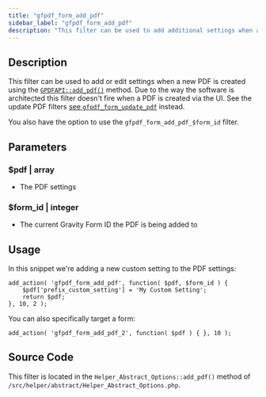 ```yaml
---
title: "gfpdf_form_add_pdf"
sidebar_label: "gfpdf_form_add_pdf"
description: "This filter can be used to add additional settings when a new PDF is created on a form. You can also change the existing user-selected settings if you wish."
---
```


## Description 

This filter can be used to add or edit settings when a new PDF is created using the [`GPDFAPI::add_pdf()`](../api/add_pdf.md) method. Due to the way the software is architected this filter doesn't fire when a PDF is created via the UI. See the update PDF filters [see `gfpdf_form_update_pdf`](gfpdf_form_update_pdf.md) instead.

You also have the option to use the `gfpdf_form_add_pdf_$form_id` filter.

## Parameters 

### $pdf | array
*  The PDF settings

### $form_id | integer 
*  The current Gravity Form ID the PDF is being added to

## Usage 

In this snippet we're adding a new custom setting to the PDF settings:

```
add_action( 'gfpdf_form_add_pdf', function( $pdf, $form_id ) {
	$pdf['prefix_custom_setting'] = 'My Custom Setting';
	return $pdf;
}, 10, 2 );
```

You can also specifically target a form: 

```
add_action( 'gfpdf_form_add_pdf_2', function( $pdf ) { }, 10 );
```

## Source Code 

This filter is located in the `Helper_Abstract_Options::add_pdf()` method of `/src/helper/abstract/Helper_Abstract_Options.php`.